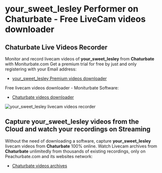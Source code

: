# your_sweet_lesley Performer on Chaturbate - Free LiveCam videos downloader

## Chaturbate Live Videos Recorder

Monitor and record livecam videos of **your_sweet_lesley** from **Chaturbate** with Moniturbate.com
Get a premium trial for free by just and only registering with your Email address:
* [your_sweet_lesley Premium videos downloader](https://moniturbate.com/request-demo-licence-key.html)

Free livecam videos downloader - Moniturbate Software:
* [Chaturbate videos downloader](https://moniturbate.com/moniturbate-download-software.html)

![your_sweet_lesley livecam videos recorder](https://peachurnet.com/templates/moniturbate-software.png)


## Capture your_sweet_lesley videos from the Cloud and watch your recordings on Streaming

Without the need of downloading a software, capture **your_sweet_lesley** livecam videos from **Chaturbate** 100% online.
Watch Livecam archives from **Chaturbate** unlimitedly from thousands of existing recordings, only on Peachurbate.com and its websites network:
* [Chaturbate videos archives](https://peachurnet.com/)